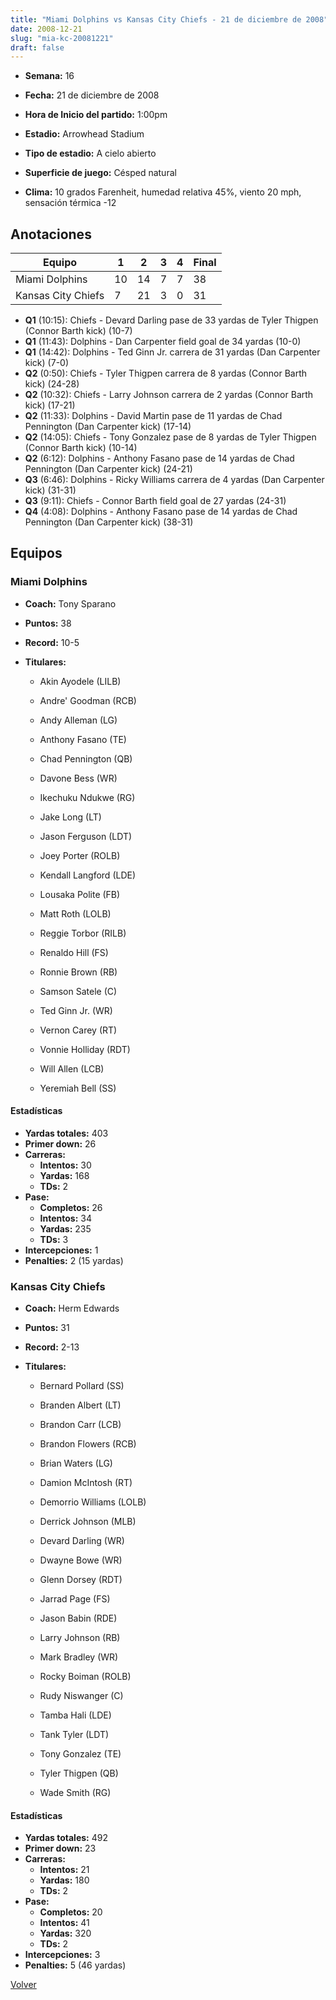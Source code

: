 ```yaml
---
title: "Miami Dolphins vs Kansas City Chiefs - 21 de diciembre de 2008"
date: 2008-12-21
slug: "mia-kc-20081221"
draft: false
---
```


* **Semana:** 16
* **Fecha:** 21 de diciembre de 2008

* **Hora de Inicio del partido:** 1:00pm
* **Estadio:** Arrowhead Stadium
* **Tipo de estadio:** A cielo abierto
* **Superficie de juego:** Césped natural
* **Clima:** 10 grados Farenheit, humedad relativa 45%, viento 20 mph, sensación térmica -12





## Anotaciones
| Equipo | 1 | 2 | 3 | 4 | Final |
|--------|---|---|---|---|-------|
| Miami Dolphins  | 10 | 14 | 7 | 7  | 38 |
| Kansas City Chiefs  | 7 | 21 | 3 | 0  | 31 |
* **Q1** (10:15): Chiefs - Devard Darling pase de 33 yardas de Tyler Thigpen (Connor Barth kick) (10-7)
* **Q1** (11:43): Dolphins - Dan Carpenter field goal de 34 yardas (10-0)
* **Q1** (14:42): Dolphins - Ted Ginn Jr. carrera de 31 yardas (Dan Carpenter kick) (7-0)
* **Q2** (0:50): Chiefs - Tyler Thigpen carrera de 8 yardas (Connor Barth kick) (24-28)
* **Q2** (10:32): Chiefs - Larry Johnson carrera de 2 yardas (Connor Barth kick) (17-21)
* **Q2** (11:33): Dolphins - David Martin pase de 11 yardas de Chad Pennington (Dan Carpenter kick) (17-14)
* **Q2** (14:05): Chiefs - Tony Gonzalez pase de 8 yardas de Tyler Thigpen (Connor Barth kick) (10-14)
* **Q2** (6:12): Dolphins - Anthony Fasano pase de 14 yardas de Chad Pennington (Dan Carpenter kick) (24-21)
* **Q3** (6:46): Dolphins - Ricky Williams carrera de 4 yardas (Dan Carpenter kick) (31-31)
* **Q3** (9:11): Chiefs - Connor Barth field goal de 27 yardas (24-31)
* **Q4** (4:08): Dolphins - Anthony Fasano pase de 14 yardas de Chad Pennington (Dan Carpenter kick) (38-31)


## Equipos


### Miami Dolphins
* **Coach:** Tony Sparano
* **Puntos:** 38
* **Record:** 10-5
* **Titulares:** 

  * Akin Ayodele (LILB) 

  * Andre' Goodman (RCB) 

  * Andy Alleman (LG) 

  * Anthony Fasano (TE) 

  * Chad Pennington (QB) 

  * Davone Bess (WR) 

  * Ikechuku Ndukwe (RG) 

  * Jake Long (LT) 

  * Jason Ferguson (LDT) 

  * Joey Porter (ROLB) 

  * Kendall Langford (LDE) 

  * Lousaka Polite (FB) 

  * Matt Roth (LOLB) 

  * Reggie Torbor (RILB) 

  * Renaldo Hill (FS) 

  * Ronnie Brown (RB) 

  * Samson Satele (C) 

  * Ted Ginn Jr. (WR) 

  * Vernon Carey (RT) 

  * Vonnie Holliday (RDT) 

  * Will Allen (LCB) 

  * Yeremiah Bell (SS) 

#### Estadísticas
* **Yardas totales:** 403
* **Primer down:** 26
* **Carreras:**
  * **Intentos:** 30
  * **Yardas:** 168
  * **TDs:** 2
* **Pase:**
  * **Completos:** 26
  * **Intentos:** 34
  * **Yardas:** 235
  * **TDs:** 3
* **Intercepciones:** 1
* **Penalties:** 2 (15 yardas)

### Kansas City Chiefs
* **Coach:** Herm Edwards
* **Puntos:** 31
* **Record:** 2-13
* **Titulares:** 

  * Bernard Pollard (SS) 

  * Branden Albert (LT) 

  * Brandon Carr (LCB) 

  * Brandon Flowers (RCB) 

  * Brian Waters (LG) 

  * Damion McIntosh (RT) 

  * Demorrio Williams (LOLB) 

  * Derrick Johnson (MLB) 

  * Devard Darling (WR) 

  * Dwayne Bowe (WR) 

  * Glenn Dorsey (RDT) 

  * Jarrad Page (FS) 

  * Jason Babin (RDE) 

  * Larry Johnson (RB) 

  * Mark Bradley (WR) 

  * Rocky Boiman (ROLB) 

  * Rudy Niswanger (C) 

  * Tamba Hali (LDE) 

  * Tank Tyler (LDT) 

  * Tony Gonzalez (TE) 

  * Tyler Thigpen (QB) 

  * Wade Smith (RG) 

#### Estadísticas
* **Yardas totales:** 492
* **Primer down:** 23
* **Carreras:**
  * **Intentos:** 21
  * **Yardas:** 180
  * **TDs:** 2
* **Pase:**
  * **Completos:** 20
  * **Intentos:** 41
  * **Yardas:** 320
  * **TDs:** 2
* **Intercepciones:** 3
* **Penalties:** 5 (46 yardas)


[Volver](/historia/2008)
